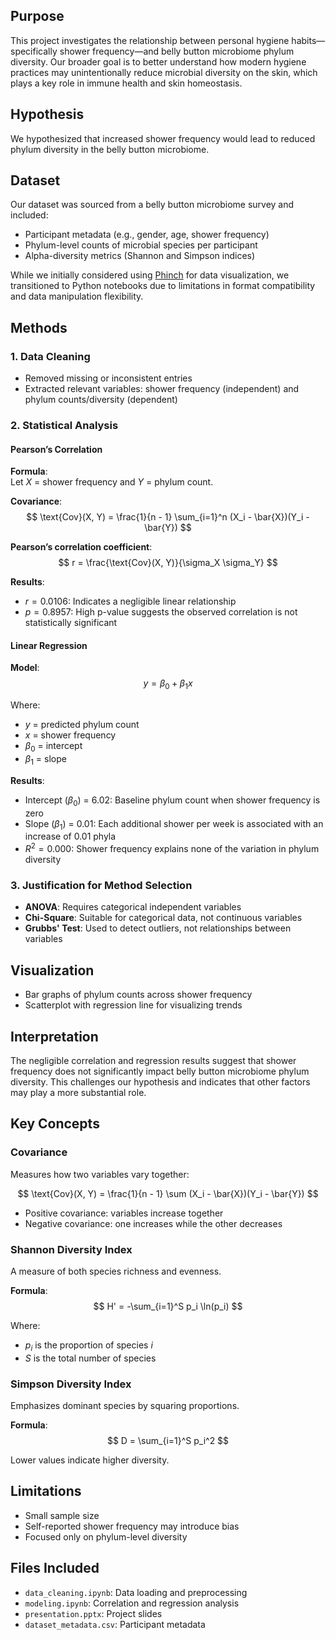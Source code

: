 
## Purpose  
This project investigates the relationship between personal hygiene habits—specifically shower frequency—and belly button microbiome phylum diversity. Our broader goal is to better understand how modern hygiene practices may unintentionally reduce microbial diversity on the skin, which plays a key role in immune health and skin homeostasis.

## Hypothesis  
We hypothesized that increased shower frequency would lead to reduced phylum diversity in the belly button microbiome.

## Dataset  
Our dataset was sourced from a belly button microbiome survey and included:  
- Participant metadata (e.g., gender, age, shower frequency)  
- Phylum-level counts of microbial species per participant  
- Alpha-diversity metrics (Shannon and Simpson indices)  

While we initially considered using [Phinch](https://phinch.org/) for data visualization, we transitioned to Python notebooks due to limitations in format compatibility and data manipulation flexibility.

## Methods

### 1. Data Cleaning  
- Removed missing or inconsistent entries  
- Extracted relevant variables: shower frequency (independent) and phylum counts/diversity (dependent)

### 2. Statistical Analysis  

#### Pearson’s Correlation  
**Formula**:  
Let $X$ = shower frequency and $Y$ = phylum count.

**Covariance**:  
$$
\text{Cov}(X, Y) = \frac{1}{n - 1} \sum_{i=1}^n (X_i - \bar{X})(Y_i - \bar{Y})
$$

**Pearson’s correlation coefficient**:  
$$
r = \frac{\text{Cov}(X, Y)}{\sigma_X \sigma_Y}
$$

**Results**:  
- $r = 0.0106$: Indicates a negligible linear relationship  
- $p = 0.8957$: High p-value suggests the observed correlation is not statistically significant  

#### Linear Regression  
**Model**:  
$$
y = \beta_0 + \beta_1 x
$$

Where:
- $y$ = predicted phylum count  
- $x$ = shower frequency  
- $\beta_0$ = intercept  
- $\beta_1$ = slope

**Results**:  
- Intercept ($\beta_0$) = 6.02: Baseline phylum count when shower frequency is zero  
- Slope ($\beta_1$) = 0.01: Each additional shower per week is associated with an increase of 0.01 phyla  
- $R^2 = 0.000$: Shower frequency explains none of the variation in phylum diversity  

### 3. Justification for Method Selection  
- **ANOVA**: Requires categorical independent variables  
- **Chi-Square**: Suitable for categorical data, not continuous variables  
- **Grubbs' Test**: Used to detect outliers, not relationships between variables  

## Visualization  
- Bar graphs of phylum counts across shower frequency  
- Scatterplot with regression line for visualizing trends  

## Interpretation  
The negligible correlation and regression results suggest that shower frequency does not significantly impact belly button microbiome phylum diversity. This challenges our hypothesis and indicates that other factors may play a more substantial role.

## Key Concepts  

### Covariance  
Measures how two variables vary together:

$$
\text{Cov}(X, Y) = \frac{1}{n - 1} \sum (X_i - \bar{X})(Y_i - \bar{Y})
$$

- Positive covariance: variables increase together  
- Negative covariance: one increases while the other decreases  

### Shannon Diversity Index  
A measure of both species richness and evenness.

**Formula**:  
$$
H' = -\sum_{i=1}^S p_i \ln(p_i)
$$

Where:
- $p_i$ is the proportion of species $i$  
- $S$ is the total number of species  

### Simpson Diversity Index  
Emphasizes dominant species by squaring proportions.

**Formula**:  
$$
D = \sum_{i=1}^S p_i^2
$$

Lower values indicate higher diversity.

## Limitations  
- Small sample size  
- Self-reported shower frequency may introduce bias  
- Focused only on phylum-level diversity  

## Files Included  
- `data_cleaning.ipynb`: Data loading and preprocessing  
- `modeling.ipynb`: Correlation and regression analysis  
- `presentation.pptx`: Project slides  
- `dataset_metadata.csv`: Participant metadata  

